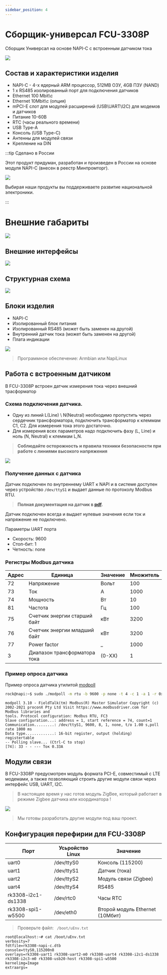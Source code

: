 ```yaml
---
sidebar_position: 4
---
```


# Сборщик-универсал FCU-3308P

Сборщик Универсал на основе NAPI-C с встроенным датчиком тока



![](img/fcu3308-main-2.jpg)


## Состав и характеристики изделия

- NAPI-C - 4-х ядерный ARM процессор, 512MB ОЗУ, 4GB ПЗУ (NAND)
- 1 х RS485 изолированный порт для подключения датчиков
- Ethernet 100 Mbit\с
- Ethernet 10Mbit\c (опция)
- mPCI-E слот для модулей расширений (USB\UART\I2C) для модемов и датчиков
- Питание 10-60В
- RTC (часы реального времени)
- USB Type-A
- Консоль (USB Type-C)
- Антенны для модулей связи
- Крепление на DIN


:::tip Сделано в России

Этот продукт придуман, разработан и произведен в России на основе модуля NAPI-C (внесен в реестр Минпромторг).



![](img/yellow3.jpg)

Выбирая наши продукты вы поддерживаете развитие национальной электроники.

:::


# Внешние габариты

![](img/dimentions-1.jpg)

## Внешние интерфейсы

![](img/fcu3308-interfaces-1.jpg)

## Структурная схема

![](img/fcu3308-scheme2-1.jpg)

## Блоки изделия

- NAPI-C
- Изолированный блок питания
- Изолированный RS485 (может быть заменен на другой)
- Внутренний датчик тока (может быть заменен на другой)
- Плата индикации


![](img/boards.jpg)

>Программное обеспечение: Armbian или NapiLinux

## Работа с встроенным датчиком

В FCU-3308P встроен датчик измерения тока через внешний трасформатор

### Схема подключения датчика.

- Одну из линий L(Line) \ N(Neutral) необходимо пропустить через сердечник трансформатора, подключить трансформатор к клеммам С1, С2. Для измерения тока этого достаточно.
- Для измерения всех параметров надо подключить фазу (L, Line) и ноль (N, Neutral) к клеммам L,N.

>**Соблюдайте осторожность и правила техники безопасности  при работе с линиями высокого напряжения**

![](img/jsy-sensor-connection.jpg)

### Получение данных с датчика

Датчик подключен по внутреннему UART к NAPI и в системе доступен через устройство
`/dev/ttyS1` и выдает данные по протоколу Modbus RTU.

> **Полная документация на датчик в [pdf](pdf/JSY1003F-User-Manual.pdf).**

Датчик подключен всегда и выдает нулевые значения если ток и напряжение не подключено.

Параметры UART порта

- Скорость: 9600
- Стоп-бит: 1
- Четность: none

### Регистры Modbus датчика

| Адрес | Единица|Значение|Множитель|
--------|--------|--------|----------|
|72     |Напряжение|Вольт   | 100|
|73     |Ток       |А       |1000|
|74     |Мощность  |Вт      |10  |
|81     |Частота   |Гц      |100|
|75   |Счетчик энергии старший байт|кВт|3200|
|76   |Счетчик энергии младший байт|кВт|3200|
|77   |Power factor                |_|1000|
|3    |Диапазон трансформатора  тока |(0-XX)|1|

### Пример опроса датчика

Пример опроса датчика утилитой [modpoll](https://www.modbusdriver.com/modpoll.html)

```bash
rock@napi:~$ sudo ./modpoll -m rtu -b 9600 -p none -t 4 -c 1 -a 1 -r 0x4A /dev/ttyS1
```

```
modpoll 3.10 - FieldTalk(tm) Modbus(R) Master Simulator Copyright (c) 2002-2021 proconX Pty Ltd Visit https://www.modbusdriver.com for Modbus libraries and
tools. Protocol configuration: Modbus RTU, FC3
Slave configuration...: address = 1, start reference = 74, count=1
Communication.........: /dev/ttyS1, 9600, 8, 1, none, t/o 1.00 s,poll rate 1000 ms
Data type.............: 16-bit register, output (holding) registertable
-- Polling slave... (Ctrl-C to stop)
[74]: 33 - - --- Ток 0.33А
```

## Модули связи

В FCU-3308P предусмотрен модуль формата PCI-E, совместимый с LTE модемами,
а также позволяющий строить другие модули связи через интерфейс USB, UART, I2C.

> В настоящее время у нас готов модуль ZigBee, который работает в режиме Zigbee датчика или координатора !

![](img/pcie-slot.jpg)

>Мы готовы разработать другие модули под ваш проект.

## Конфигурация перефирии  для FCU-3308P


| Порт | Усьройство Linux |Значение|
--------|--------|--------|
|uart0    | /dev/ttyS0 | Консоль (115200) |
|uart1    | /dev/ttyS1 | Датчик (тока) |
|uart2    | /dev/ttyS2  | Модуль связи (Zigbee)|
|uart4    | /dev/ttyS4  | RS485|
|rk3308-i2c1-ds1338     | /dev/rtc0  | Часы RTC|
|rk3308-spi1-w5500     | /dev/eth0 | Второй модуль Ethernet (10Мбит)|

> Проверьте файл: ` /boot/uEnv.txt`

```
root@localhost:~# cat /boot/uEnv.txt
verbosity=7
fdtfile=rk3308-napi-c.dtb
console=ttyS0,115200n8
overlays=rk3308-uart1 rk3308-uart2-m0 rk3308-uart4 rk3308-i2c1-ds1338 rk3308-i2c3-m0 rk3308-usb20-host rk3308-spi1-w5500
kernelimg=Image
extraargs=

```

